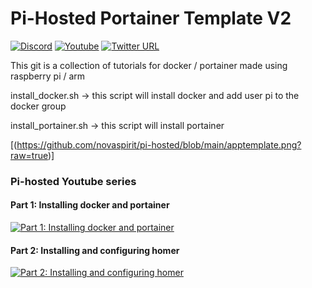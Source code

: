 # Pi-Hosted Portainer Template V2

[![Discord](https://img.shields.io/discord/316245914987528193?logo=discord)](https://discord.com/invite/v8dAnFV) [![Youtube](https://img.shields.io/badge/YouTube-FF0000?style=flat-square&logo=youtube&logoColor=white)](https://www.youtube.com/channel/UCrjKdwxaQMSV_NDywgKXVmw) [![Twitter URL](https://img.shields.io/twitter/follow/novaspirittech?style=flat-square&logo=twitter)](https://twitter.com/novaspirittech)

This git is a collection of tutorials for docker / portainer made using raspberry pi / arm

install_docker.sh -> this script will install docker and add user pi to the docker group

install_portainer.sh -> this script will install portainer

[(https://github.com/novaspirit/pi-hosted/blob/main/apptemplate.png?raw=true)]


### Pi-hosted Youtube series
#### Part 1: Installing docker and portainer
[![Part 1: Installing docker and portainer](https://i.ytimg.com/vi/cO2-gQ09Jj0/hqdefault.jpg)](https://www.youtube.com/watch?v=cO2-gQ09Jj0 "Installing docker and portainer")
#### Part 2: Installing and configuring homer

[![Part 2: Installing and configuring homer](https://i.ytimg.com/vi/_d3J88ootYo/hqdefault.jpg)](https://www.youtube.com/watch?v=_d3J88ootYo "Part 2: Installing and configuring homer")



